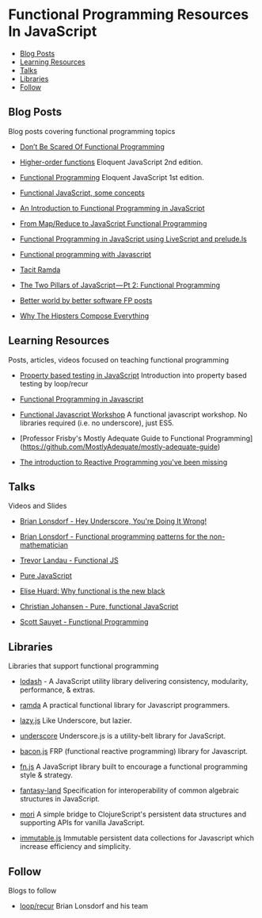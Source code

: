 # Functional Programming Resources In JavaScript

* [Blog Posts](#blog-posts)
* [Learning Resources](#learning-resources)
* [Talks](#talks)
* [Libraries](#libraries)
* [Follow](#follow)

## Blog Posts
Blog posts covering functional programming topics

* [Don’t Be Scared Of Functional Programming](http://www.smashingmagazine.com/2014/07/02/dont-be-scared-of-functional-programming/)

* [Higher-order functions](http://eloquentjavascript.net/05_higher_order.html) Eloquent JavaScript 2nd edition.

* [Functional Programming](http://eloquentjavascript.net/1st_edition/chapter6.html) Eloquent JavaScript 1st edition.

* [Functional JavaScript, some concepts](http://dreyacosta.com/functional-javascript/)

* [An Introduction to Functional Programming in JavaScript](https://bjpelc.wordpress.com/2015/02/06/an-introduction-to-functional-programming-in-javascript/)

* [From Map/Reduce to JavaScript Functional Programming](https://hacks.mozilla.org/2015/01/from-mapreduce-to-javascript-functional-programming/) 

* [Functional Programming in JavaScript using LiveScript and prelude.ls](http://livescript.net/blog/functional-programming-in-javascript-using-livescript-and-prelude-ls.html) 

* [Functional programming with Javascript](http://stephen-young.me.uk/2013/01/20/functional-programming-with-javascript.html)

* [Tacit Ramda](https://medium.com/@bobiblazeski/tacit-ramda-c914775ff4b1)

* [The Two Pillars of JavaScript — Pt 2: Functional Programming](https://medium.com/javascript-scene/the-two-pillars-of-javascript-pt-2-functional-programming-a63aa53a41a4) 

* [Better world by better software FP posts](http://glebbahmutov.com/blog/tags/functional/)

* [Why The Hipsters Compose Everything](https://medium.com/@sharifsbeat/why-the-hipsters-compose-everything-9b0aa247944a#.fq9gq5ofj)

## Learning Resources
Posts, articles, videos focused on teaching functional programming

* [Property based testing in JavaScript](http://www.looprecur.com/blog/property-based-testing-in-javascript/)  Introduction into property based testing by loop/recur

* [Functional Programming in Javascript](http://jhusain.github.io/learnrx/)

* [Functional Javascript Workshop](https://github.com/timoxley/functional-javascript-workshop) A functional javascript workshop. No libraries required (i.e. no underscore), just ES5.

* [Professor Frisby's Mostly Adequate Guide to Functional Programming] (https://github.com/MostlyAdequate/mostly-adequate-guide)

* [The introduction to Reactive Programming you've been missing](https://gist.github.com/staltz/868e7e9bc2a7b8c1f754)

## Talks
Videos and Slides

* [Brian Lonsdorf - Hey Underscore, You're Doing It Wrong!](https://www.youtube.com/watch?v=m3svKOdZijA)

* [Brian Lonsdorf - Functional programming patterns for the non-mathematician](https://www.youtube.com/watch?v=AvgwKjTPMmM)

* [Trevor Landau - Functional JS](https://www.youtube.com/watch?v=XXZA6b8y8kM)

* [Pure JavaScript](https://vimeo.com/49384334)

* [Elise Huard: Why functional is the new black](https://www.youtube.com/watch?v=XXZA6b8y8kM)

* [Christian Johansen - Pure, functional JavaScript](https://vimeo.com/43382919)

* [Scott Sauyet - Functional Programming](http://scott.sauyet.com/Javascript/Talk/FunctionalProgramming) 

## Libraries
Libraries that support functional programming

* [lodash](https://lodash.com/) - A JavaScript utility library delivering consistency, modularity, performance, & extras.

* [ramda](https://github.com/ramda/ramda) A practical functional library for Javascript programmers.

* [lazy.js](https://github.com/dtao/lazy.js) Like Underscore, but lazier.

* [underscore](jashkenas/underscore) Underscore.js is a utility-belt library for JavaScript.

* [bacon.js](https://github.com/baconjs/bacon.js/) FRP (functional reactive programming) library for Javascript.

* [fn.js](https://github.com/eliperelman/fn.js) A JavaScript library built to encourage a functional programming style & strategy.

* [fantasy-land](https://github.com/fantasyland/fantasy-land) Specification for interoperability of common algebraic structures in JavaScript.

* [mori](https://github.com/swannodette/mori) A simple bridge to ClojureScript's persistent data structures and supporting APIs for vanilla JavaScript.

* [immutable.js](https://github.com/facebook/immutable-js) Immutable persistent data collections for Javascript which increase efficiency and simplicity.

## Follow
Blogs to follow

* [loop/recur](http://www.looprecur.com/) Brian Lonsdorf and his team



